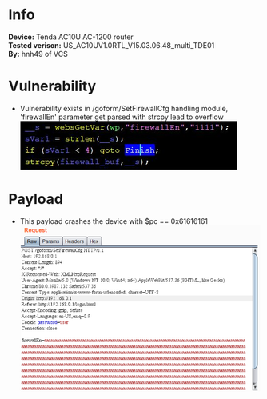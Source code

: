 # Info
**Device:** Tenda AC10U AC-1200 router\
**Tested verison:** US_AC10UV1.0RTL_V15.03.06.48_multi_TDE01\
**By:** hnh49 of VCS
# Vulnerability
* Vulnerability exists in /goform/SetFirewallCfg handling module, 'firewallEn' parameter get parsed with strcpy lead to overflow\
![cause1](./bof8_SetFirewallCfg_cause.JPG)
# Payload
* This payload crashes the device with $pc == 0x61616161
![payload](./bof8_SetFirewallCfg_payload.PNG)
